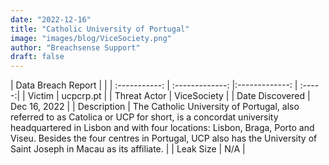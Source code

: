 ```yaml
---
date: "2022-12-16"
title: "Catholic University of Portugal"
image: "images/blog/ViceSociety.png"
author: "Breachsense Support"
draft: false
---
```


| Data Breach Report           |              | 
| :-----------: | :-------------:     |:-------------:    | :-----:|
| Victim      | ucpcrp.pt      | 
| Threat Actor      | ViceSociety      | 
| Date Discovered      | Dec 16, 2022      | 
| Description      | The Catholic University of Portugal, also referred to as Catolica or UCP for short, is a concordat university headquartered in Lisbon and with four locations: Lisbon, Braga, Porto and Viseu. Besides the four centres in Portugal, UCP also has the University of Saint Joseph in Macau as its affiliate.      | 
| Leak Size      | N/A      | 

